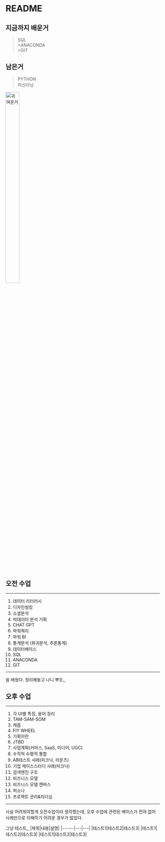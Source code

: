 # README

## 지금까지 배운거
>SQL   
    >ANACONDA   
        >GIT
        
## 남은거
>PYTHON   
>머신러닝

<img src="https://pds.joongang.co.kr/news/component/htmlphoto_mmdata/202306/25/488f9638-800c-4bac-ad65-82877fbff79b.jpg" width="30%" height="40%" title="귀여운거" alt="귀여운거"></img>

오전 수업
------------------
--------------------
1. 데이터 리터러시
2. 디자인씽킹
3. 소셜분석
4. 빅데이터 분석 기획
5. CHAT GPT
6. 파워쿼리
7. 파워 BI
8. 통계분석 (회귀분석, 추론통계)
9. 데이터베이스
10. SQL
11. ANACONDA
12. GIT
-------------------
을 배웠다. 정리해놓고 나니 뿌듯,,

오후 수업
--------------
---------------
1. 각 UI별 특징, 용어 정리
2. TAM-SAM-SOM
3. 캐즘
4. FIY WHEEL
5. 기획이란
6. JTBD
7. 사업계획(커머스, SaaS, 미디어, UGC)
8. 수직적 수평적 통합
9. AB테스트 사례(피크닉, 라운즈)
10. 기업 케이스스터디 사례(피크닉)
11. 검색엔진 구조
12. 비즈니스 모델
13. 비즈니스 모델 캔버스
14. 퍼소나
15. 프로젝트 관리&리더십
--------------
사실 어려워야할게 오전수업이라 생각했는데, 오후 수업에 관련된 베이스가 전혀 없어 사례만으로 이해하기 어려운 경우가 많았다.

그냥 테스트,,
|제목|내용|설명|
|------|---|---|
|테스트1|테스트2|테스트3|
|테스트1|테스트2|테스트3|
|테스트1|테스트2|테스트3|
```

